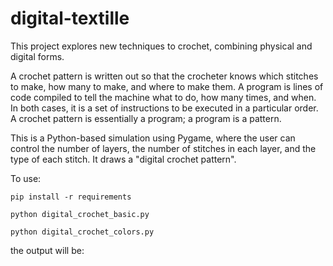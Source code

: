 # digital-textille

This project explores new techniques to crochet, combining physical and digital forms.

A crochet pattern is written out so that the crocheter knows which stitches to make, how many to make, and where to make them. A program is lines of code compiled to tell the machine what to do, how many times, and when. In both cases, it is a set of instructions to be executed in a particular order. A crochet pattern is essentially a program; a program is a pattern.

This is a Python-based simulation using Pygame, where the user can control the number of layers, the number of stitches in each layer, and the type of each stitch. It draws a "digital crochet pattern".

To use:

``` pip install -r requirements ```

``` python digital_crochet_basic.py ```

``` python digital_crochet_colors.py ```


the output will be:

